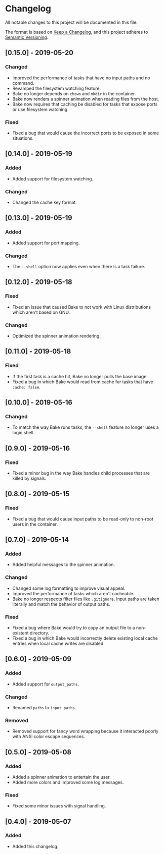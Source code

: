 # Changelog

All notable changes to this project will be documented in this file.

The format is based on [Keep a Changelog](https://keepachangelog.com/en/1.0.0/),
and this project adheres to [Semantic Versioning](https://semver.org/spec/v2.0.0.html).

## [0.15.0] - 2019-05-20

### Changed
- Improved the performance of tasks that have no input paths and no command.
- Revamped the filesystem watching feature.
- Bake no longer depends on `chown` and `mkdir` in the container.
- Bake now renders a spinner animation when reading files from the host.
- Bake now requires that caching be disabled for tasks that expose ports or use filesystem watching.

### Fixed
- Fixed a bug that would cause the incorrect ports to be exposed in some situations.

## [0.14.0] - 2019-05-19

### Added
- Added support for filesystem watching.

### Changed
- Changed the cache key format.

## [0.13.0] - 2019-05-19

### Added
- Added support for port mapping.

### Changed
- The `--shell` option now applies even when there is a task failure.

## [0.12.0] - 2019-05-18

### Fixed
- Fixed an issue that caused Bake to not work with Linux distributions which aren't based on GNU.

### Changed
- Optimized the spinner animation rendering.

## [0.11.0] - 2019-05-18

### Fixed
- If the first task is a cache hit, Bake no longer pulls the base image.
- Fixed a bug in which Bake would read from cache for tasks that have `cache: false`.

## [0.10.0] - 2019-05-16

### Changed
- To match the way Bake runs tasks, the `--shell` feature no longer uses a login shell.

## [0.9.0] - 2019-05-16

### Fixed
- Fixed a minor bug in the way Bake handles child processes that are killed by signals.

## [0.8.0] - 2019-05-15

### Fixed
- Fixed a bug that would cause input paths to be read-only to non-root users in the container.

## [0.7.0] - 2019-05-14

### Added
- Added helpful messages to the spinner animation.

### Changed
- Changed some log formatting to improve visual appeal.
- Improved the performance of tasks which aren't cacheable.
- Bake no longer respects filter files like `.gitignore`. Input paths are taken literally and match the behavior of output paths.

### Fixed
- Fixed a bug where Bake would try to copy an output file to a non-existent directory.
- Fixed a bug in which Bake would incorrectly delete existing local cache entries when local cache writes are disabled.

## [0.6.0] - 2019-05-09

### Added
- Added support for `output_paths`.

### Changed
- Renamed `paths` to `input_paths`.

### Removed
- Removed support for fancy word wrapping because it interacted poorly with ANSI color escape sequences.

## [0.5.0] - 2019-05-08

### Added
- Added a spinner animation to entertain the user.
- Added more colors and improved some log messages.

### Fixed
- Fixed some minor issues with signal handling.

## [0.4.0] - 2019-05-07

### Added
- Added this changelog.
